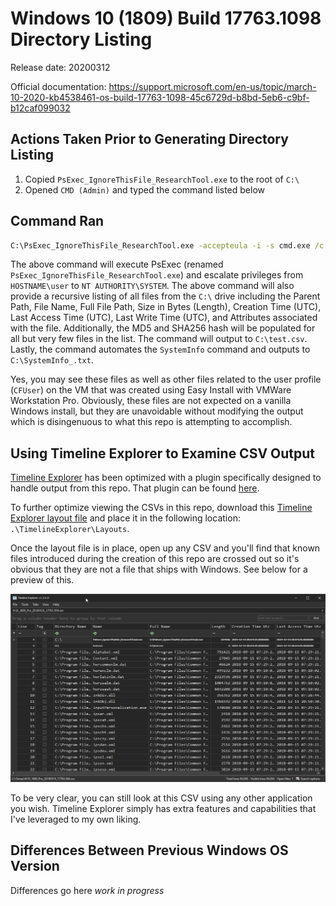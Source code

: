 # Windows 10 (1809) Build 17763.1098 Directory Listing

Release date: 20200312

Official documentation: https://support.microsoft.com/en-us/topic/march-10-2020-kb4538461-os-build-17763-1098-45c6729d-b8bd-5eb6-c9bf-b12caf099032

## Actions Taken Prior to Generating Directory Listing

1. Copied `PsExec_IgnoreThisFile_ResearchTool.exe` to the root of `C:\`
2. Opened `CMD (Admin)` and typed the command listed below

## Command Ran

```cmd
C:\PsExec_IgnoreThisFile_ResearchTool.exe -accepteula -i -s cmd.exe /c powershell.exe "Get-ChildItem -Recurse 'C:\' | Where-Object { ! $_.PSIsContainer } | Select-Object DirectoryName,Name,FullName,Length,@{N='CreationTimeUtc';E={(Get-Date -Format 's' $_.CreationTimeUtc).Replace('T', ' ')}},@{N='LastAccessTimeUtc';E={(Get-Date -Format 's' $_.LastAccessTimeUtc).Replace('T', ' ')}},@{N='LastWriteTimeUtc';E={(Get-Date -Format 's' $_.LastWriteTimeUtc).Replace('T', ' ')}},Attributes,@{N='MD5';E={(Get-FileHash $_.FullName -Algorithm MD5).Hash}},@{N='SHA256';E={(Get-FileHash $_.FullName -Algorithm SHA256).Hash}},@{N='Sddl';E={(Get-Acl $_.FullName).Sddl}} | Export-Csv C:\test.csv -NoTypeInformation; systeminfo > C:\SystemInfo_.txt"
```

The above command will execute PsExec (renamed `PsExec_IgnoreThisFile_ResearchTool.exe`) and escalate privileges from `HOSTNAME\user` to `NT AUTHORITY\SYSTEM`. The above command will also provide a recursive listing of all files from the `C:\` drive including the Parent Path, File Name, Full File Path, Size in Bytes (Length), Creation Time (UTC), Last Access Time (UTC), Last Write Time (UTC), and Attributes associated with the file. Additionally, the MD5 and SHA256 hash will be populated for all but very few files in the list. The command will output to `C:\test.csv`. Lastly, the command automates the `SystemInfo` command and outputs to `C:\SystemInfo_.txt`. 

Yes, you may see these files as well as other files related to the user profile (`CFUser`) on the VM that was created using Easy Install with VMWare Workstation Pro. Obviously, these files are not expected on a vanilla Windows install, but they are unavoidable without modifying the output which is disingenuous to what this repo is attempting to accomplish. 

## Using Timeline Explorer to Examine CSV Output

[Timeline Explorer](https://ericzimmerman.github.io/#!index.md) has been optimized with a plugin specifically designed to handle output from this repo. That plugin can be found [here](https://github.com/EricZimmerman/TLEFilePlugins/blob/08ab79bb55b4338d76abe9942f52da47261e736c/TLEFileMisc/Misc.cs#L1001).

To further optimize viewing the CSVs in this repo, download this [Timeline Explorer layout file](https://github.com/AndrewRathbun/VanillaWindowsReference/blob/main/SupportingFiles/TLEFileMisc.VanillaWindowsReference.layout.local) and place it in the following location: `.\TimelineExplorer\Layouts`.

Once the layout file is in place, open up any CSV and you'll find that known files introduced during the creation of this repo are crossed out so it's obvious that they are not a file that ships with Windows. See below for a preview of this. 

![test](https://raw.githubusercontent.com/AndrewRathbun/VanillaWindowsReference/main/SupportingFiles/TLEPluginLayoutPreview.gif)

To be very clear, you can still look at this CSV using any other application you wish. Timeline Explorer simply has extra features and capabilities that I've leveraged to my own liking. 

## Differences Between Previous Windows OS Version

Differences go here *work in progress*
